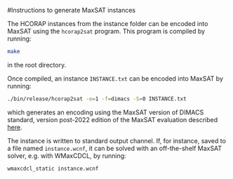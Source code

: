 #Instructions to generate MaxSAT instances

The HCORAP instances from the instance folder can be encoded into MaxSAT using the `hcorap2sat` program. This program is compiled by running:

```sh
make
```
in the root directory.

Once compiled, an instance `INSTANCE.txt` can be encoded into MaxSAT by running:

```sh
./bin/release/hcorap2sat -e=1 -f=dimacs -S=0 INSTANCE.txt
```
which generates an encoding using the MaxSAT version of DIMACS standard, version post-2022 edition of the MaxSAT evaluation described [here](https://maxsat-evaluations.github.io/2022/rules.html#input).

The instance is written to standard output channel. If, for instance, saved to a file named `instance.wcnf`, it can be solved with an off-the-shelf MaxSAT solver, e.g. with WMaxCDCL, by running:

```sh
wmaxcdcl_static instance.wcnf
```
